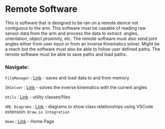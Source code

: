 # Remote Software

This is software that is designed to be ran on a remote device not contiguous to the arm. This software must be capable of reading raw sensor data from the arm and process the data to extract: angles, orientation, object proximity, etc. The remote software must also send joint angles either from user input or from an Inverse Kinematics solver. Might be a reach but the software must also be able to follow user defined paths. The remote software must be able to save paths and load paths. 

### Navigate:

`FileManager` : [Link](FileManager/) - saves and load data to and from memory 

`IKSolver` : [Link](IKSolver/) - solves the inverse kinematics with the current angles 

`Utils` : [Link](Utils/) - utility classes/files 

`UML Diagrams` : [Link](Utils/) - diagrams to show class relationships using VSCode extension: `Draw.io Integration`

`Home` : [Link](https://github.com/JameelJamous/MySCARAArm) - Home Page